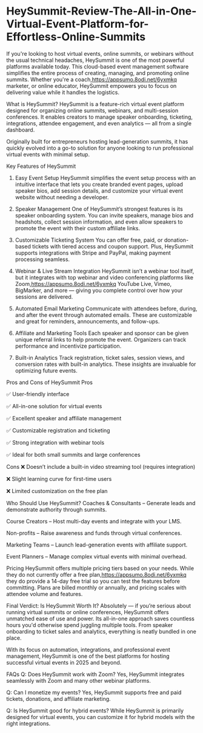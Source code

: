 # HeySummit-Review-The-All-in-One-Virtual-Event-Platform-for-Effortless-Online-Summits


If you're looking to host virtual events, online summits, or webinars without the usual technical headaches, HeySummit is one of the most powerful platforms available today. This cloud-based event management software simplifies the entire process of creating, managing, and promoting online summits. Whether you're a coach,https://appsumo.8odi.net/6yxmkq marketer, or online educator, HeySummit empowers you to focus on delivering value while it handles the logistics.

What is HeySummit?
HeySummit is a feature-rich virtual event platform designed for organizing online summits, webinars, and multi-session conferences. It enables creators to manage speaker onboarding, ticketing, integrations, attendee engagement, and even analytics — all from a single dashboard.

Originally built for entrepreneurs hosting lead-generation summits, it has quickly evolved into a go-to solution for anyone looking to run professional virtual events with minimal setup.

Key Features of HeySummit
1. Easy Event Setup
HeySummit simplifies the event setup process with an intuitive interface that lets you create branded event pages, upload speaker bios, add session details, and customize your virtual event website without needing a developer.

2. Speaker Management
One of HeySummit’s strongest features is its speaker onboarding system. You can invite speakers, manage bios and headshots, collect session information, and even allow speakers to promote the event with their custom affiliate links.

3. Customizable Ticketing System
You can offer free, paid, or donation-based tickets with tiered access and coupon support. Plus, HeySummit supports integrations with Stripe and PayPal, making payment processing seamless.

4. Webinar & Live Stream Integration
HeySummit isn’t a webinar tool itself, but it integrates with top webinar and video conferencing platforms like Zoom,https://appsumo.8odi.net/6yxmkq YouTube Live, Vimeo, BigMarker, and more — giving you complete control over how your sessions are delivered.

5. Automated Email Marketing
Communicate with attendees before, during, and after the event through automated emails. These are customizable and great for reminders, announcements, and follow-ups.

6. Affiliate and Marketing Tools
Each speaker and sponsor can be given unique referral links to help promote the event. Organizers can track performance and incentivize participation.

7. Built-in Analytics
Track registration, ticket sales, session views, and conversion rates with built-in analytics. These insights are invaluable for optimizing future events.

Pros and Cons of HeySummit
Pros

✅ User-friendly interface

✅ All-in-one solution for virtual events

✅ Excellent speaker and affiliate management

✅ Customizable registration and ticketing

✅ Strong integration with webinar tools

✅ Ideal for both small summits and large conferences

Cons
❌ Doesn’t include a built-in video streaming tool (requires integration)

❌ Slight learning curve for first-time users

❌ Limited customization on the free plan

Who Should Use HeySummit?
Coaches & Consultants – Generate leads and demonstrate authority through summits.

Course Creators – Host multi-day events and integrate with your LMS.

Non-profits – Raise awareness and funds through virtual conferences.

Marketing Teams – Launch lead-generation events with affiliate support.

Event Planners – Manage complex virtual events with minimal overhead.

Pricing
HeySummit offers multiple pricing tiers based on your needs. While they do not currently offer a free plan,https://appsumo.8odi.net/6yxmkq they do provide a 14-day free trial so you can test the features before committing. Plans are billed monthly or annually, and pricing scales with attendee volume and features.

Final Verdict: Is HeySummit Worth It?
Absolutely — if you’re serious about running virtual summits or online conferences, HeySummit offers unmatched ease of use and power. Its all-in-one approach saves countless hours you'd otherwise spend juggling multiple tools. From speaker onboarding to ticket sales and analytics, everything is neatly bundled in one place.

With its focus on automation, integrations, and professional event management, HeySummit is one of the best platforms for hosting successful virtual events in 2025 and beyond.

FAQs
Q: Does HeySummit work with Zoom?
Yes, HeySummit integrates seamlessly with Zoom and many other webinar platforms.

Q: Can I monetize my events?
Yes, HeySummit supports free and paid tickets, donations, and affiliate marketing.

Q: Is HeySummit good for hybrid events?
While HeySummit is primarily designed for virtual events, you can customize it for hybrid models with the right integrations.

